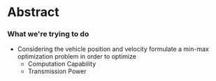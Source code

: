 # Abstract

### What we're trying to do
- Considering the vehicle position and velocity formulate a min-max optimization problem in order to optimize
	- Computation Capability
	- Transmission Power